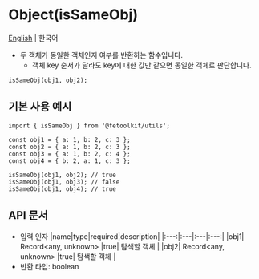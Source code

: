 # Object(isSameObj)

[English](../en/object_issameobj.md) | 한국어

- 두 객체가 동일한 객체인지 여부를 반환하는 함수입니다.
  - 객체 key 순서가 달라도 key에 대한 값만 같으면 동일한 객체로 판단합니다.

```tsx
isSameObj(obj1, obj2);
```

## 기본 사용 예시

```tsx
import { isSameObj } from '@fetoolkit/utils';

const obj1 = { a: 1, b: 2, c: 3 };
const obj2 = { a: 1, b: 2, c: 3 };
const obj3 = { a: 1, b: 2, c: 4 };
const obj4 = { b: 2, a: 1, c: 3 };

isSameObj(obj1, obj2); // true
isSameObj(obj1, obj3); // false
isSameObj(obj1, obj4); // true
```

## API 문서

- 입력 인자
  |name|type|required|description|
  |:---:|:---|:---|:---:|
  |obj1| Record<any, unknown> |true| 탐색할 객체 |
  |obj2| Record<any, unknown> |true| 탐색할 객체 |
- 반환 타입: boolean

